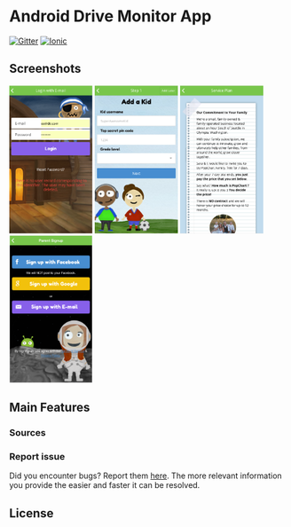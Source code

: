 # Android Drive Monitor App

[![Gitter](	https://img.shields.io/gitter/room/nwjs/nw.js.svg)]()
[![Ionic](https://img.shields.io/badge/Ionic-gulp-brightgreen.svg)](https://ionicframework.com/)

## Screenshots
[<img src="screenshots/1.png" width="150" />]()
[<img src="screenshots/2.png" width="150" />]()
[<img src="screenshots/3.png" width="150" />]()
[<img src="screenshots/4.png" width="150" />]()

## Main Features

### Sources

### Report issue
Did you encounter bugs? Report them [here](https://github.com/AdminDev826/ionic_simplechatapp/issues). The more relevant information you provide the easier and faster it can be resolved.

## License
